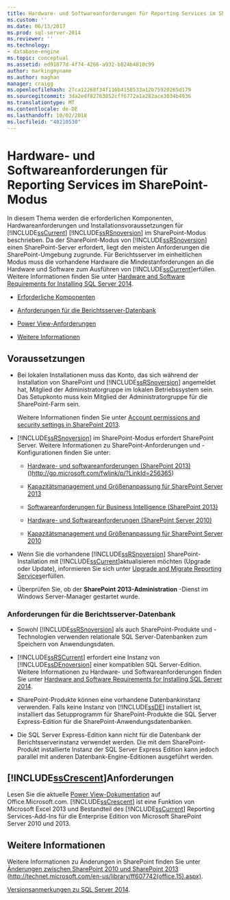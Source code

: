 ```yaml
---
title: Hardware- und Softwareanforderungen für Reporting Services im SharePoint-Modus | Microsoft-Dokumentation
ms.custom: ''
ms.date: 06/13/2017
ms.prod: sql-server-2014
ms.reviewer: ''
ms.technology:
- database-engine
ms.topic: conceptual
ms.assetid: ed91877d-4f74-4266-a932-b824b4810c99
author: markingmyname
ms.author: maghan
manager: craigg
ms.openlocfilehash: 27ca12268f34f116b4158533a12b75920265d179
ms.sourcegitcommit: 3da2edf82763852cff6772a1a282ace3034b4936
ms.translationtype: MT
ms.contentlocale: de-DE
ms.lasthandoff: 10/02/2018
ms.locfileid: "48210530"
---
```

# <a name="hardware-and-software-requirements-for-reporting-services-in-sharepoint-mode"></a>Hardware- und Softwareanforderungen für Reporting Services im SharePoint-Modus
  In diesem Thema werden die erforderlichen Komponenten, Hardwareanforderungen und Installationsvoraussetzungen für [!INCLUDE[ssCurrent](../../includes/sscurrent-md.md)] [!INCLUDE[ssRSnoversion](../../includes/ssrsnoversion-md.md)] im SharePoint-Modus beschrieben. Da der SharePoint-Modus von [!INCLUDE[ssRSnoversion](../../includes/ssrsnoversion-md.md)] einen SharePoint-Server erfordert, liegt den meisten Anforderungen die SharePoint-Umgebung zugrunde. Für Berichtsserver im einheitlichen Modus muss die vorhandene Hardware die Mindestanforderungen an die Hardware und Software zum Ausführen von [!INCLUDE[ssCurrent](../../includes/sscurrent-md.md)]erfüllen. Weitere Informationen finden Sie unter [Hardware and Software Requirements for Installing SQL Server 2014](hardware-and-software-requirements-for-installing-sql-server.md).  
  
-   [Erforderliche Komponenten](#bkmk_prereq)  
  
-   [Anforderungen für die Berichtsserver-Datenbank](#bkmk_report_server_database)  
  
-   [Power View-Anforderungen](#bkmk_powerview)  
  
-   [Weitere Informationen](#bkmk_more_information)  
  
##  <a name="bkmk_prereq"></a>Voraussetzungen  
  
-   Bei lokalen Installationen muss das Konto, das sich während der Installation von SharePoint und [!INCLUDE[ssRSnoversion](../../includes/ssrsnoversion-md.md)] angemeldet hat, Mitglied der Administratorgruppe im lokalen Betriebssystem sein. Das Setupkonto muss kein Mitglied der Administratorgruppe für die SharePoint-Farm sein.  
  
     Weitere Informationen finden Sie unter [Account permissions and security settings in SharePoint 2013](http://technet.microsoft.com/library/cc678863.aspx).  
  
-   [!INCLUDE[ssRSnoversion](../../includes/ssrsnoversion-md.md)] im SharePoint-Modus erfordert SharePoint Server. Weitere Informationen zu SharePoint-Anforderungen und -Konfigurationen finden Sie unter:  
  
    -   [Hardware- und softwareanforderungen (SharePoint 2013)](http://go.microsoft.com/fwlink/p/?LinkId=256365) ()http://go.microsoft.com/fwlink/p/?LinkId=256365)  
  
    -   [Kapazitätsmanagement und Größenanpassung für SharePoint Server 2013](http://technet.microsoft.com/library/cc261700.aspx)  
  
    -   [Softwareanforderungen für Business Intelligence (SharePoint 2013)](http://go.microsoft.com/fwlink/p/?LinkId=256367)  
  
    -   [Hardware- und Softwareanforderungen (SharePoint Server 2010)](http://technet.microsoft.com/library/cc262485\(v=office.14\))  
  
    -   [Kapazitätsmanagement und Größenanpassung für SharePoint Server 2010](http://technet.microsoft.com/library/cc261700.aspx\(v=office.14\))  
  
-   Wenn Sie die vorhandene [!INCLUDE[ssRSnoversion](../../includes/ssrsnoversion-md.md)] SharePoint-Installation mit [!INCLUDE[ssCurrent](../../includes/sscurrent-md.md)]aktualisieren möchten (Upgrade oder Update), informieren Sie sich unter [Upgrade and Migrate Reporting Services](../../reporting-services/install-windows/upgrade-and-migrate-reporting-services.md)erfüllen.  
  
-   Überprüfen Sie, ob der **SharePoint 2013-Administration** -Dienst im Windows Server-Manager gestartet wurde.  
  
###  <a name="bkmk_report_server_database"></a>Anforderungen für die Berichtsserver-Datenbank  
  
-   Sowohl [!INCLUDE[ssRSnoversion](../../includes/ssrsnoversion-md.md)] als auch SharePoint-Produkte und -Technologien verwenden relationale SQL Server-Datenbanken zum Speichern von Anwendungsdaten.  
  
-   [!INCLUDE[ssRSCurrent](../../includes/ssrscurrent-md.md)] erfordert eine Instanz von [!INCLUDE[ssDEnoversion](../../includes/ssdenoversion-md.md)] einer kompatiblen SQL Server-Edition. Weitere Informationen zu Hardware- und Softwareanforderungen finden Sie unter [Hardware and Software Requirements for Installing SQL Server 2014](hardware-and-software-requirements-for-installing-sql-server.md).  
  
-   SharePoint-Produkte können eine vorhandene Datenbankinstanz verwenden. Falls keine Instanz von [!INCLUDE[ssDE](../../includes/ssde-md.md)] installiert ist, installiert das Setupprogramm für SharePoint-Produkte die SQL Server Express-Edition für die SharePoint-Anwendungsdatenbanken.  
  
-   Die SQL Server Express-Edition kann nicht für die Datenbank der Berichtsserverinstanz verwendet werden. Die mit dem SharePoint-Produkt installierte Instanz der SQL Server Express Edition kann jedoch parallel mit anderen Datenbank-Engine-Editionen ausgeführt werden.  
  
##  <a name="bkmk_powerview"></a> [!INCLUDE[ssCrescent](../../includes/sscrescent-md.md)]Anforderungen  
 Lesen Sie die aktuelle [Power View-Dokumentation](http://office.microsoft.com/excel-help/power-view-explore-visualize-and-present-your-data-HA102835634.aspx) auf Office.Microsoft.com. [!INCLUDE[ssCrescent](../../includes/sscrescent-md.md)] ist eine Funktion von Microsoft Excel 2013 und Bestandteil des [!INCLUDE[ssCurrent](../../includes/sscurrent-md.md)] Reporting Services-Add-Ins für die Enterprise Edition von Microsoft SharePoint Server 2010 und 2013.  
  
##  <a name="bkmk_more_information"></a> Weitere Informationen  
 Weitere Informationen zu Änderungen in SharePoint finden Sie unter [Änderungen zwischen SharePoint 2010 und SharePoint 2013](http://technet.microsoft.com/library/ff607742\(office.15\).aspx) (http://technet.microsoft.com/en-us/library/ff607742(office.15).aspx).  
  
 [Versionsanmerkungen zu SQL Server 2014](http://go.microsoft.com/fwlink/?LinkID=296445).  
  
  
